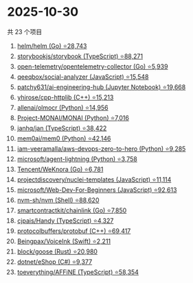 # 2025-10-30

共 23 个项目

<!-- BEGIN GITHUB -->
<!-- 最后更新时间 2025-10-30 22:09:02 +0800 -->
1. [helm/helm (Go) ⭐28,743](https://github.com/helm/helm)
1. [storybookjs/storybook (TypeScript) ⭐88,271](https://github.com/storybookjs/storybook)
1. [open-telemetry/opentelemetry-collector (Go) ⭐5,939](https://github.com/open-telemetry/opentelemetry-collector)
1. [qeeqbox/social-analyzer (JavaScript) ⭐15,548](https://github.com/qeeqbox/social-analyzer)
1. [patchy631/ai-engineering-hub (Jupyter Notebook) ⭐19,668](https://github.com/patchy631/ai-engineering-hub)
1. [yhirose/cpp-httplib (C++) ⭐15,213](https://github.com/yhirose/cpp-httplib)
1. [allenai/olmocr (Python) ⭐14,956](https://github.com/allenai/olmocr)
1. [Project-MONAI/MONAI (Python) ⭐7,016](https://github.com/Project-MONAI/MONAI)
1. [janhq/jan (TypeScript) ⭐38,422](https://github.com/janhq/jan)
1. [mem0ai/mem0 (Python) ⭐42,146](https://github.com/mem0ai/mem0)
1. [iam-veeramalla/aws-devops-zero-to-hero (Python) ⭐9,285](https://github.com/iam-veeramalla/aws-devops-zero-to-hero)
1. [microsoft/agent-lightning (Python) ⭐3,758](https://github.com/microsoft/agent-lightning)
1. [Tencent/WeKnora (Go) ⭐6,781](https://github.com/Tencent/WeKnora)
1. [projectdiscovery/nuclei-templates (JavaScript) ⭐11,114](https://github.com/projectdiscovery/nuclei-templates)
1. [microsoft/Web-Dev-For-Beginners (JavaScript) ⭐92,613](https://github.com/microsoft/Web-Dev-For-Beginners)
1. [nvm-sh/nvm (Shell) ⭐88,620](https://github.com/nvm-sh/nvm)
1. [smartcontractkit/chainlink (Go) ⭐7,850](https://github.com/smartcontractkit/chainlink)
1. [cjpais/Handy (TypeScript) ⭐4,327](https://github.com/cjpais/Handy)
1. [protocolbuffers/protobuf (C++) ⭐69,417](https://github.com/protocolbuffers/protobuf)
1. [Beingpax/VoiceInk (Swift) ⭐2,211](https://github.com/Beingpax/VoiceInk)
1. [block/goose (Rust) ⭐20,980](https://github.com/block/goose)
1. [dotnet/eShop (C#) ⭐9,377](https://github.com/dotnet/eShop)
1. [toeverything/AFFiNE (TypeScript) ⭐58,354](https://github.com/toeverything/AFFiNE)
<!-- END GITHUB -->
